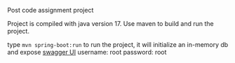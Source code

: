 Post code assignment project

Project is compiled with java version 17. Use maven to build and run the project.

type `mvn spring-boot:run` to run the project, it will initialize an in-memory db and expose [swagger UI](http://localhost:8080/swagger-ui/index.html)
username: root
password: root